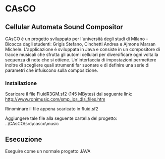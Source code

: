 # CAsCO
## Cellular Automata Sound Compositor

CAsCO è un progetto sviluppato per l'università degli studi di Milano - Bicocca dagli studenti: Grigis Stefano, Cinchetti Andrea e Ajmone Marsan Michele. L'applicazione è sviluppata in Java e consiste in un compositore di tracce musicali che sfrutta gli automi cellulari per diversificare ogni volta la sequenza di note che si ottiene. Un'interfaccia di impostazioni permettere inoltre di scegliere quali strumenti far suonare e di definire una serie di parametri che infuiscono sulla composizione.


### Installazione

Scaricare il file FluidR3GM.sf2 (145 MBytes) dal seguente link: http://www.ronimusic.com/smp_ios_dls_files.htm

Rinominare il file appena scaricato in fluid.sf2

Aggiungere tale file alla seguente cartella del progetto: ..\CAsCO\src\casco\music

## Esecuzione

Eseguire come un normale progetto JAVA
